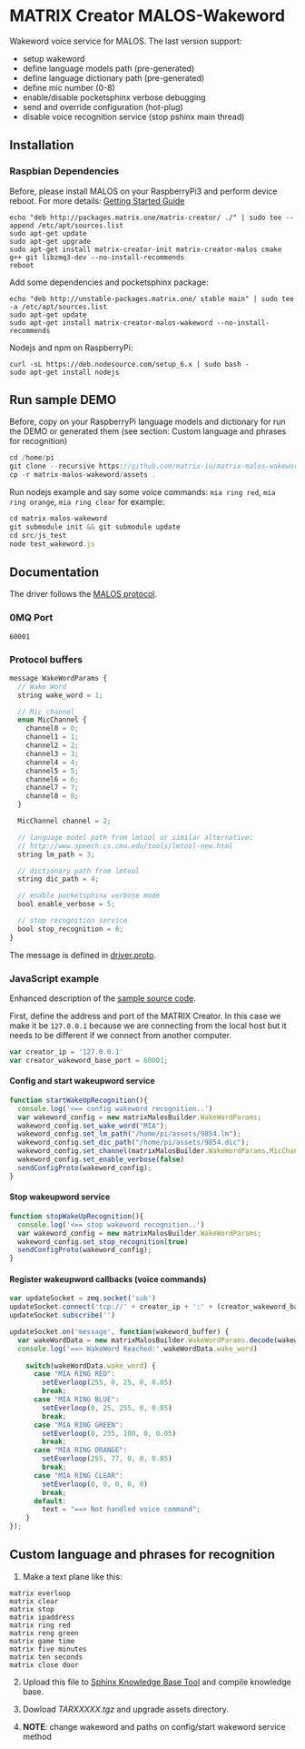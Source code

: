
# MATRIX Creator MALOS-Wakeword

Wakeword voice service for MALOS. The last version support:

* setup wakeword
* define language models path (pre-generated)
* define language dictionary path (pre-generated)
* define mic number (0-8)
* enable/disable pocketsphinx verbose debugging 
* send and override configuration (hot-plug)
* disable voice recognition service (stop pshinx main thread)


## Installation

### Raspbian Dependencies 

Before, please install MALOS on your RaspberryPi3 and perform device reboot. For more details: [Getting Started Guide](https://github.com/matrix-io/matrix-creator-quickstart/wiki/2.-Getting-Started)

``` 
echo "deb http://packages.matrix.one/matrix-creator/ ./" | sudo tee --append /etc/apt/sources.list
sudo apt-get update
sudo apt-get upgrade
sudo apt-get install matrix-creator-init matrix-creator-malos cmake g++ git libzmq3-dev --no-install-recommends
reboot
```

Add some dependencies and pocketsphinx package:

``` 
echo "deb http://unstable-packages.matrix.one/ stable main" | sudo tee -a /etc/apt/sources.list
sudo apt-get update
sudo apt-get install matrix-creator-malos-wakeword --no-install-recommends
```

Nodejs and npm on RaspberryPi:

``` 
curl -sL https://deb.nodesource.com/setup_6.x | sudo bash -
sudo apt-get install nodejs
```

## Run sample DEMO

Before, copy on your RaspberryPi language models and dictionary for run the DEMO or generated
them (see section: Custom language and phrases for recognition)

``` javascript
cd /home/pi
git clone --recursive https://github.com/matrix-io/matrix-malos-wakeword.git
cp -r matrix-malos-wakeword/assets .
```


Run nodejs example and say some voice commands: `mia ring red`, `mia ring
orange`, `mia ring clear` for example:

``` javascript
cd matrix-malos-wakeword
git submodule init && git submodule update
cd src/js_test
node test_wakeword.js
```

## Documentation

The driver follows the [MALOS protocol](https://github.com/matrix-io/matrix-creator-malos/blob/master/README.md#protocol).


### 0MQ Port
```
60001
```

### Protocol buffers

``` javascript
message WakeWordParams {
  // Wake Word
  string wake_word = 1;

  // Mic channel
  enum MicChannel {
    channel0 = 0;
    channel1 = 1;
    channel2 = 2;
    channel3 = 3;
    channel4 = 4;
    channel5 = 5;
    channel6 = 6;
    channel7 = 7;
    channel8 = 8;
  }

  MicChannel channel = 2;

  // language model path from lmtool or similar alternative:
  // http://www.speech.cs.cmu.edu/tools/lmtool-new.html
  string lm_path = 3;

  // dictionary path from lmtool 
  string dic_path = 4;

  // enable pocketsphinx verbose mode
  bool enable_verbose = 5;

  // stop recognition service
  bool stop_recognition = 6;
}

```
The message is defined in [driver.proto](https://github.com/matrix-io/protocol-buffers/blob/master/malos/driver.proto).

### JavaScript example

Enhanced description of the [sample source code](src/js_test/test_wakeword.js).

First, define the address and port of the MATRIX Creator. In this case we make it be `127.0.0.1`
because we are connecting from the local host but it needs to be different if we
connect from another computer.

``` javascript
var creator_ip = '127.0.0.1'
var creator_wakeword_base_port = 60001;
```

#### Config and start wakeupword service

``` javascript
function startWakeUpRecognition(){
  console.log('<== config wakeword recognition..')
  var wakeword_config = new matrixMalosBuilder.WakeWordParams;
  wakeword_config.set_wake_word("MIA");
  wakeword_config.set_lm_path("/home/pi/assets/9854.lm");
  wakeword_config.set_dic_path("/home/pi/assets/9854.dic");
  wakeword_config.set_channel(matrixMalosBuilder.WakeWordParams.MicChannel.channel0);
  wakeword_config.set_enable_verbose(false)
  sendConfigProto(wakeword_config);
}
```

#### Stop wakeupword service

``` javascript
function stopWakeUpRecognition(){
  console.log('<== stop wakeword recognition..')
  var wakeword_config = new matrixMalosBuilder.WakeWordParams;
  wakeword_config.set_stop_recognition(true)
  sendConfigProto(wakeword_config);
}
```

#### Register wakeupword callbacks (voice commands)
``` javascript
var updateSocket = zmq.socket('sub')
updateSocket.connect('tcp://' + creator_ip + ':' + (creator_wakeword_base_port + 3))
updateSocket.subscribe('')

updateSocket.on('message', function(wakeword_buffer) {
  var wakeWordData = new matrixMalosBuilder.WakeWordParams.decode(wakeword_buffer);
  console.log('==> WakeWord Reached:',wakeWordData.wake_word)
    
    switch(wakeWordData.wake_word) {
      case "MIA RING RED":
        setEverloop(255, 0, 25, 0, 0.05)
        break;
      case "MIA RING BLUE":
        setEverloop(0, 25, 255, 0, 0.05) 
        break;
      case "MIA RING GREEN":
        setEverloop(0, 255, 100, 0, 0.05) 
        break;
      case "MIA RING ORANGE":
        setEverloop(255, 77, 0, 0, 0.05) 
        break;
      case "MIA RING CLEAR":
        setEverloop(0, 0, 0, 0, 0) 
        break;
      default:
        text = "==> Not handled voice command";
    }
});

```

## Custom language and phrases for recognition 

1. Make a text plane like this: 

  ``` 
  matrix everloop
  matrix clear
  matrix stop
  matrix ipaddress
  matrix ring red
  matrix reng green
  matrix game time
  matrix five minutes
  matrix ten seconds
  matrix close door
  ```

2. Upload this file to [Sphinx Knowledge Base Tool](http://www.speech.cs.cmu.edu/tools/lmtool-new.html) and compile knowledge base.

3. Dowload *TARXXXXX.tgz* and upgrade assets directory.

4. **NOTE**: change wakeword and paths on config/start wakeword service method






